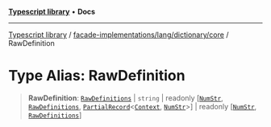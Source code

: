 [**Typescript library**](../../../../../index.md) • **Docs**

***

[Typescript library](../../../../../modules.md) / [facade-implementations/lang/dictionary/core](../index.md) / RawDefinition

# Type Alias: RawDefinition

> **RawDefinition**: [`RawDefinitions`](../interfaces/RawDefinitions.md) \| `string` \| readonly [[`NumStr`](../../../../../types/core/type-aliases/NumStr.md), [`RawDefinitions`](../interfaces/RawDefinitions.md), [`PartialRecord`](../../../../../types/core/type-aliases/PartialRecord.md)\<[`Context`](../../../../../facades/lang/namespaces/lang/type-aliases/Context.md), [`NumStr`](../../../../../types/core/type-aliases/NumStr.md)\>] \| readonly [[`NumStr`](../../../../../types/core/type-aliases/NumStr.md), [`RawDefinitions`](../interfaces/RawDefinitions.md)]
